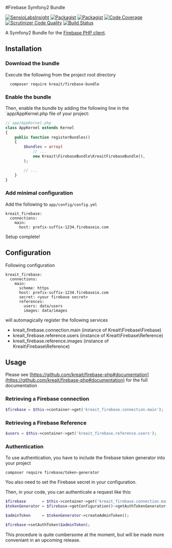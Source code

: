 #Firebase Symfony2 Bundle

[![SensioLabsInsight](https://insight.sensiolabs.com/projects/8d6e529b-ec74-4bfb-8892-4ef1e21a76f0/mini.png)](https://insight.sensiolabs.com/projects/8d6e529b-ec74-4bfb-8892-4ef1e21a76f0)
[![Packagist](https://img.shields.io/packagist/v/kreait/firebase-bundle.svg?style=flat-square)](https://packagist.org/packages/kreait/firebase-bundle)
[![Packagist](https://img.shields.io/packagist/l/kreait/firebase-bundle.svg?style=flat-square)](https://github.com/kreait/firebase-bundle/blob/master/LICENSE)
[![Code Coverage](https://scrutinizer-ci.com/g/kreait/firebase-bundle/badges/coverage.png?b=master)](https://scrutinizer-ci.com/g/kreait/firebase-bundle/?branch=master)
[![Scrutinizer Code Quality](https://scrutinizer-ci.com/g/kreait/firebase-bundle/badges/quality-score.png?b=master)](https://scrutinizer-ci.com/g/kreait/firebase-bundle/?branch=master)
[![Build Status](https://scrutinizer-ci.com/g/kreait/firebase-bundle/badges/build.png?b=master)](https://scrutinizer-ci.com/g/kreait/firebase-bundle/build-status/master)

A Symfony2 Bundle for the [Firebase PHP client](https://github.com/kreait/firebase-php).

## Installation

### Download the bundle

Execute the following from the project root directory

```
  composer require kreait/firebase-bundle
```

### Enable the bundle

Then, enable the bundle by adding the following line in the `app/AppKernel.php file of your project:

```php
// app/AppKernel.php
class AppKernel extends Kernel
{
    public function registerBundles()
    {
        $bundles = array(
            // ...
            new Kreait\FirebaseBundle\KreaitFirebaseBundle(),
        );

        // ...
    }
}
```

### Add minimal configuration

Add the following to `app/config/config.yml`

```
kreait_firebase:
  connections:
    main:
      host: prefix-suffix-1234.firebaseio.com
```

Setup complete!

## Configuration

Following configuration

```
kreait_firebase:
  connections:
    main:
      scheme: https
      host: prefix-suffix-1234.firebaseio.com
      secret: <your firebase secret>
      references:
        users: data/users
        images: data/images
```

will automagically register the following services 

  - kreait_firebase.connection.main (instance of Kreait\Firebase\Firebase)
  - kreait_firebase.reference.users (instance of Kreait\Firebase\Reference)
  - kreait_firebase.reference.images (instance of Kreait\Firebase\Reference)


## Usage

Please see [https://github.com/kreait/firebase-php#documentation](https://github.com/kreait/firebase-php#documentation)
for the full documentation

### Retrieving a Firebase connection

```php
$firebase = $this->container->get('kreait_firebase.connection.main');
```

### Retrieving a Firebase Reference

```php
$users = $this->container->get('kreait_firebase.reference.users');
```

### Authentication

To use authentication, you have to include the firebase token generator into your project

```
composer require firebase/token-generator
```

You also need to set the Firebase secret in your configuration.

Then, in your code, you can authenticate a request like this:

```php
$firebase       = $this->container->get('kreait_firebase.connection.main');
$tokenGenerator = $firebase->getConfiguration()->getAuthTokenGenerator();

$adminToken     = $tokenGenerator->createAdminToken();

$firebase->setAuthToken($adminToken);
```

This procedure is quite cumbersome at the moment, but will be made more conveniant in an upcoming release.
